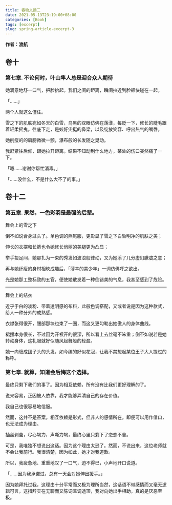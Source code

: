 ```yaml
---
title: 春物文摘三 
date: 2021-05-13T23:19:00+08:00
categories: [Book]
tags: [excerpt]
slug: spring-article-excerpt-3
---
```


**作者：渡航**

## 卷十

### 第七章. 不论何时，叶山隼人总是迎合众人期待

她满意地舒一口气，把脸抬起。我们之间的距离，瞬间拉近到脸颊快碰在一起。

「……」

两个人就这么僵住。

雪之下的肌肤宛如冬天的白雪，乌黑的双眼仿佛在荡漾，每眨一下，修长的睫毛跟着轻柔摇曳。往底下走，是姣好尖挺的鼻梁，以及绽放笑容、呼出热气的嘴唇。

她削瘦的的肩膀微微一颤，瀑布般的长发随之晃动。

我赶紧往后仰，跟她拉开距离。结果不知动到什么地方，某处的伤口突然痛了一下。

「嗯……谢谢你帮忙消毒。」

「……没什么，不是什么大不了的事。」

## 卷十二

### 第五章. 果然，一色彩羽是最强的后辈。

舞会上的雪之下

倒不如说合身过头了。单色调的燕尾服，更彰显了雪之下白皙明净的肌肤之美；

伸长的衣摆和长裤也令她修长俏丽的美腿更为凸显；

举手投足间，她那扎为一束的秀发如波浪般律动，又为她添了几分虚幻朦胧之意；

再与她纤瘦的身材相映成趣后，「薄幸的美少年」一词仿佛呼之欲出。

光是她那工整标致的五官，便使她散发着一种倒错美的气息，我甚至感到了危险。

------

舞会上的结衣

近乎于白的淡粉、带着透明感的布料，此般色调搭配，又或者说是因为这种款式，给人一种分外的成熟感。

衣襟张得很开，腰部那块也束了一圈，而这又更勾勒出她傲人的身体曲线。

裙摆本身很长，不过因为开衩开的很深，所以看上去丝毫不笨重；倒不如说若是她转动身体，这礼服就好似随风起舞般的轻盈。

她一向缠成团子头的头发，如今编的好似花冠，让我不禁想起某位王子大人提过的称呼。

### 第七章. 就算，知道会后悔这个选择。

最终只剩下我们的事了。因为相互依赖，所有没有比我们更好理解的了。

说来容易，正因被人依靠，我才能够弄清自己的存在价值。

我自己也很容易地信服。

然而，这并不是答案。相互依赖是形式，但非人的感情所在。即便可以用作借口，也无法成为理由。

抽丝剥茧，尽心竭力，声嘶力竭，最终心里只剩下了恋恋不舍。

可是，我唯独不想说出这话。因为这个理由太逊了。然而，不说出来，这位老师就不会让我前行。我很清楚，因为如此，她才对我道歉。

所以，我疲惫地、重重地叹了一口气，迫不得已，小声地开口说道。

「……因为我承诺过，总有一天会对她伸出援手。」

因为她拜托过我，这理由十分平常而又极为理所当然，这话语不带感情而又毫无逻辑可言，这措辞实在无聊而又陈词滥调透顶，我对向她出手相助，真的是厌恶至极。